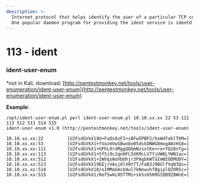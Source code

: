 ```yaml
---
description: >-
  Internet protocol that helps identify the user of a particular TCP connection.
  One popular daemon program for providing the ident service is identd.
---
```


# 113 - ident

### ident-user-enum

\*not in Kali, download: [http://pentestmonkey.net/tools/user-enumeration/ident-user-enum](http://pentestmonkey.net/tools/user-enumeration/ident-user-enum) 

**Example**: 

```text
/opt/ident-user-enum.pl perl ident-user-enum.pl 10.10.xx.xx 22 53 111 113 512 513 514 515 
ident-user-enum v1.0 (http://pentestmonkey.net/tools/ident-user-enum) 

10.10.xx.xx:22         [U2FsdGVkX19U+FaOs8zFI+sBFw5PBF2/hxWdfeblTXM=] 
10.10.xx.xx:53         [U2FsdGVkX1+fVazmVwSBwobo05dskDNWG8mogAWzHS8=] 
10.10.xx.xx:111        [U2FsdGVkX1+GPhL0rdMggQOQmNzsxtKe+ro+YQ28nTg=] 
10.10.xx.xx:113        [U2FsdGVkX1+5f5j9c2qnHFL5XKMcLV7YjUW8LYWN1ac=] 
10.10.xx.xx:512        [U2FsdGVkX1+IWVqsWohbUhjr3PAgbkWTaImWIODMUDY=] 
10.10.xx.xx:513        [U2FsdGVkX19EEjrVAxj0lX0tTT/FoB3J9BUlfVqN3Qs=] 
10.10.xx.xx:514        [U2FsdGVkX18/o1MMaGmcU4ul7kNowuhfBgiplQZ0R5c=] 
10.10.xx.xx:515        [U2FsdGVkX1/8ef5wkL05TTMi+skSs65KRGIQB9Z8WnE=] 
```

